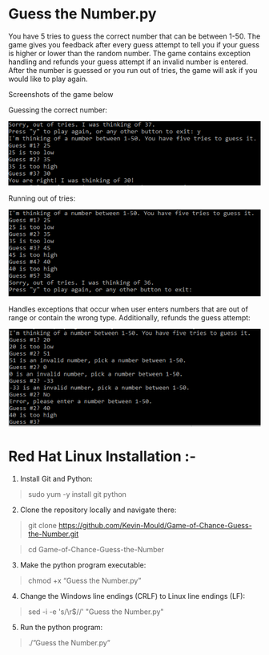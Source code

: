 # Guess the Number.py
You have 5 tries to guess the correct number that can be between 1-50. The game gives you feedback after every guess attempt to tell you if your guess is higher or lower than the random number. The game contains exception handling and refunds your guess attempt if an invalid number is entered. After the number is guessed or you run out of tries, the game will ask if you would like to play again.

Screenshots of the game below

Guessing the correct number:

![](Pictures/Correctnumber.PNG)

Running out of tries:

![](Pictures/Outoftries.PNG)

Handles exceptions that occur when user enters numbers that are out of range or contain the wrong type. Additionally, refunds the guess attempt: 

![](Pictures/Exceptionhandling.PNG)

# **Red Hat Linux Installation :-**
1.	Install Git and Python:
> sudo yum -y install git python
2.	Clone the repository locally and navigate there:
> git clone https://github.com/Kevin-Mould/Game-of-Chance-Guess-the-Number.git

> cd Game-of-Chance-Guess-the-Number
3.	Make the python program executable:
> chmod +x “Guess the Number.py”
4.	Change the Windows line endings (CRLF) to Linux line endings (LF):
>  sed -i -e 's/\r$//' "Guess the Number.py"
5.	Run the python program:
> ./”Guess the Number.py”
